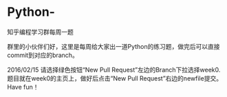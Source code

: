 # Python-
知乎编程学习群每周一题

群里的小伙伴们好，这里是每周给大家出一道Python的练习题，做完后可以直接commit到对应的branch。

2016/02/15
请选择绿色按钮“New Pull Request”左边的Branch下拉选择week0.
题目就在week0的主页上，做好后点击“New Pull Request”右边的newfile提交。Have fun！
